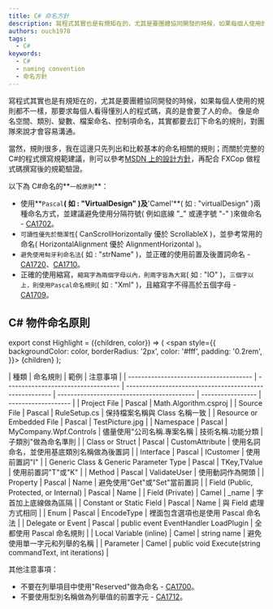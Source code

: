 ```yaml
---
title: C# 命名方針
description: 寫程式其實也是有規矩在的，尤其是要團體協同開發的時候，如果每個人使用的規則都不一樣，那要求每個人看得懂別人的程式碼，真的是會要了人的命。像是命名空間、類別、變數、檔案命名、控制項命名，其實都要去訂下命名的規則，對團隊來說才會容易溝通。
authors: ouch1978
tags: 
  - C#
keywords: 
  - C# 
  - naming convention
  - 命名方針
---
```


寫程式其實也是有規矩在的，尤其是要團體協同開發的時候，如果每個人使用的規則都不一樣，那要求每個人看得懂別人的程式碼，真的是會要了人的命。
像是命名空間、類別、變數、檔案命名、控制項命名，其實都要去訂下命名的規則，對團隊來說才會容易溝通。

當然，規則很多，我在這邊只先列出和比較基本的命名相關的規則；而關於完整的 C#的程式撰寫規範建議，則可以參考[MSDN 上的設計方針](http://msdn.microsoft.com/zh-tw/library/ms229042.aspx)，再配合 FXCop 做程式碼撰寫後的規範驗證。

以下為 C#命名的**`一般原則`**：

- 使用**`Pascal`**( 如 : "VirtualDesign" )及**'Camel'**( 如 : "virtualDesign" )兩種命名方式，並建議避免使用分隔符號( 例如底線 "\_" 或連字號 "-" )來做命名 - [CA1702](<http://msdn.microsoft.com/library/bb264474(VS.100).aspx>)。
- `可讀性優先於簡潔性`( CanScrollHorizontally 優於 ScrollableX )，並參考常用的命名( HorizontalAlignment 優於 AlignmentHorizontal )。
- `避免使用匈牙利命名法`( 如 : "strName" )，並正確的使用前置及後置詞命名 - [CA1720](<http://msdn.microsoft.com/library/bb531486(VS.100).aspx>)、[CA1710](http://msdn.microsoft.com/zh-tw/library/ms182244.aspx)。
- 正確的使用縮寫，`縮寫字為兩個字母以內，則兩字皆為大寫`( 如 : "IO" )，`三個字以上，則使用Pascal命名規則`( 如 : "Xml" )，且縮寫字不得高於五個字母 - [CA1709](<http://msdn.microsoft.com/library/ms182240(VS.100).aspx>)。

## C# 物件命名原則

export const Highlight = ({children, color}) => (
  <span
    style={{
      backgroundColor: color,
      borderRadius: '2px',
      color: '#fff',
      padding: '0.2rem',
    }}>
    {children}
  </span>
);

| 種類                                   | 命名規則                            | 範例                                                    | 注意事項                                   |
| -------------------------------------- | ----------------------------------- | ------------------------------------------------------- | ------------------------------------------ | ----------------- | ------------------- |
| Project File                           | <Highlight color="#9bbb59">Pascal</Highlight> | Math.Algorithm.csproj                                   |
| Source File                            | <Highlight color="#9bbb59">Pascal</Highlight> | RuleSetup.cs                                            | 保持檔案名稱與 Class 名稱一致              |
| Resource or Embedded File              | <Highlight color="#9bbb59">Pascal</Highlight> | TestPicture.jpg                                         |
| Namespace                              | <Highlight color="#9bbb59">Pascal</Highlight> | MyCompany.Wpf.Controls                                  | 儘量使用"公司名稱.專案名稱                 | 技術名稱.功能分類 | 子類別"做為命名準則 |
| Class or Struct                        | <Highlight color="#9bbb59">Pascal</Highlight> | CustomAttribute                                         | 使用名詞命名，並使用基底類別名稱做為後置詞 |
| Interface                              | <Highlight color="#9bbb59">Pascal</Highlight> | ICustomer                                               | 使用前置詞"I"                              |
| Generic Class & Generic Parameter Type | <Highlight color="#9bbb59">Pascal</Highlight> | TKey,TValue                                             | 使用前置詞"T"或"K"                         |
| Method                                 | <Highlight color="#9bbb59">Pascal</Highlight> | ValidateUser                                            | 使用動詞作為開頭                           |
| Property                               | <Highlight color="#9bbb59">Pascal</Highlight> | Name                                                    | 避免使用"Get"或"Set"當前置詞               |
| Field (Public, Protected, or Internal) | <Highlight color="#9bbb59">Pascal</Highlight> | Name                                                    |
| Field (Private)                        | <Highlight color="#809ec2">Camel</Highlight>  | \_name                                                  | 字首加上底線做為區隔                       |
| Constant or Static Field               | <Highlight color="#9bbb59">Pascal</Highlight> | Name                                                    | 與 Field 處理方式相同                      |
| Enum                                   | <Highlight color="#9bbb59">Pascal</Highlight> | EncodeType                                              | 裡面包含選項也是使用 Pascal 命名法         |
| Delegate or Event                      | <Highlight color="#9bbb59">Pascal</Highlight> | public event EventHandler LoadPlugin                    | 全都使用 Pascal 命名規則                   |
| Local Variable (inline)                | <Highlight color="#809ec2">Camel</Highlight>  | string name                                             | 避免使用單一字元和列舉的名稱               |
| Parameter                              | <Highlight color="#809ec2">Camel</Highlight>  | public void Execute(string commandText, int iterations) |

其他注意事項：

- 不要在列舉項目中使用"Reserved"做為命名 - [CA1700](http://msdn.microsoft.com/zh-tw/library/ms182236.aspx)。
- 不要使用型別名稱做為列舉值的前置字元 - [CA1712](http://msdn.microsoft.com/zh-tw/library/ms182237.aspx)。
